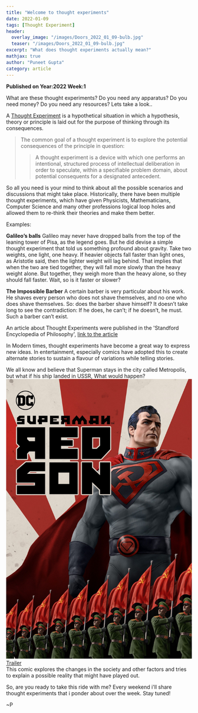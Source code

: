 ```yaml
---
title: "Welcome to thought experiments"
date: 2022-01-09
tags: [Thought Experiment]
header:
  overlay_image: "/images/Doors_2022_01_09-bulb.jpg"
  teaser: "/images/Doors_2022_01_09-bulb.jpg"
excerpt: "What does thought experiments actually mean?"
mathjax: true
author: "Puneet Gupta"
category: article
---
```


**Published on Year:2022 Week:1**

What are these thought experiments? Do you need any apparatus? Do you need money? Do you need any resources?
Lets take a look..

A [Thought Experiment](https://en.wikipedia.org/wiki/Thought_experiment) is a hypothetical situation in which a hypothesis, theory or principle is laid out for the purpose of thinking through its consequences.

>The common goal of a thought experiment is to explore the potential consequences of the principle in question:
>>A thought experiment is a device with which one performs an intentional, structured process of intellectual deliberation in order to speculate, within a specifiable problem domain, about potential consequents for a designated antecedent.

So all you need is your mind to think about all the possible scenarios and discussions that might take place.
Historically, there have been multiple thought experiments, which have given Physicists, Mathematicians, Computer Science and many other professions logical loop holes and allowed them to re-think their theories and make them better.

Examples:

**Galileo’s balls**
Galileo may never have dropped balls from the top of the leaning tower of Pisa, as the legend goes. But he did devise a simple thought experiment that told us something profound about gravity. Take two weights, one light, one heavy. If heavier objects fall faster than light ones, as Aristotle said, then the lighter weight will lag behind. That implies that when the two are tied together, they will fall more slowly than the heavy weight alone. But together, they weigh more than the heavy alone, so they should fall faster. Wait, so is it faster or slower?

**The Impossible Barber**
A certain barber is very particular about his work. He shaves every person who does not shave themselves, and no one who does shave themselves. So: does the barber shave himself? It doesn’t take long to see the contradiction: If he does, he can’t; if he doesn’t, he must. Such a barber can’t exist.

An article about Thought Experiments were published in the 'Standford Encyclopedia of Philosophy', [link to the article](https://plato.stanford.edu/entries/thought-experiment/)

In Modern times, thought experiments have become a great way to express new ideas. In entertainment, especially comics have adopted this to create alternate stories to sustain a flavour of variations while telling stories.

We all know and believe that Superman stays in the city called Metropolis, but what if his ship landed in USSR, What would happen?
![Superman](/images/2022-01-09-superman.jpg)
[Trailer](https://www.youtube.com/watch?v=n0s0FJfyqGk&ab_channel=DC) <br />
This comic explores the changes in the society and other factors and tries to explain a possible reality that might have played out.

So, are you ready to take this ride with me? Every weekend i'll share thought experiments that i ponder about over the week. Stay tuned!

~P
